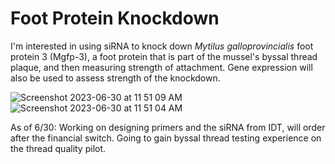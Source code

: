 # Foot Protein Knockdown

I'm interested in using siRNA to knock down _Mytilus galloprovincialis_ foot protein 3 (Mgfp-3), a foot protein that is part of the mussel's byssal thread plaque, and then measuring strength of attachment. Gene expression will also be used to assess strength of the knockdown. 

![Screenshot 2023-06-30 at 11 51 09 AM](https://github.com/graceleuchtenberger/Foot-Protein-Knockdown/assets/122406581/3048c14a-c900-4344-bd4b-f108111b56b2)
![Screenshot 2023-06-30 at 11 51 04 AM](https://github.com/graceleuchtenberger/Foot-Protein-Knockdown/assets/122406581/e2199fc0-9ac8-481b-a690-442f51de2060)

As of 6/30: Working on designing primers and the siRNA from IDT, will order after the financial switch. Going to gain byssal thread testing experience on the thread quality pilot. 
